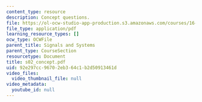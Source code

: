 ```yaml
---
content_type: resource
description: Concept questions.
file: https://ol-ocw-studio-app-production.s3.amazonaws.com/courses/16-01-unified-engineering-i-ii-iii-iv-fall-2005-spring-2006/92e297cc96702eb364c1b2d50913461d_s02_concept.pdf
file_type: application/pdf
learning_resource_types: []
ocw_type: OCWFile
parent_title: Signals and Systems
parent_type: CourseSection
resourcetype: Document
title: s02_concept.pdf
uid: 92e297cc-9670-2eb3-64c1-b2d50913461d
video_files:
  video_thumbnail_file: null
video_metadata:
  youtube_id: null
---
```

